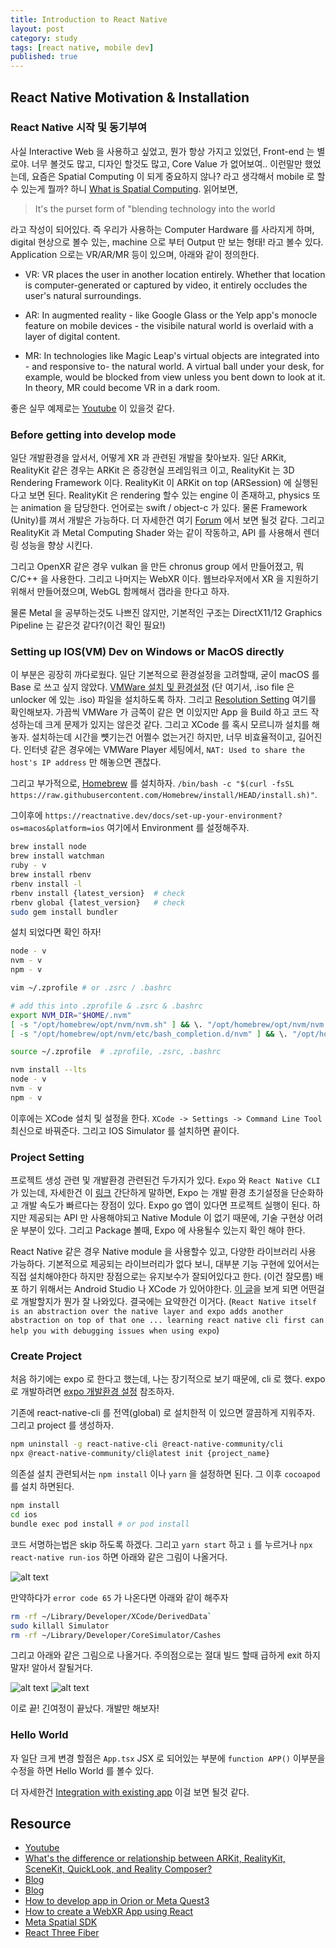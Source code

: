 ```yaml
---
title: Introduction to React Native
layout: post
category: study
tags: [react native, mobile dev]
published: true
---
```


## React Native Motivation & Installation

### React Native 시작 및 동기부여

사실 Interactive Web 을 사용하고 싶었고, 뭔가 항상 가지고 있었던, Front-end 는 별로야. 너무 볼것도 많고, 디자인 할것도 많고, Core Value 가 없어보여.. 이런말만 했었는데, 요즘은 Spatial Computing 이 되게 중요하지 않나? 라고 생각해서 mobile 로 할수 있는게 뭘까? 하니 [What is  Spatial Computing](https://medium.com/@victoragulhon/what-is-spatial-computing-777fae84a499). 읽어보면,

> It's the purset form of "blending technology into the world

라고 작성이 되어있다. 즉 우리가 사용하는 Computer Hardware 를 사라지게 하며, digital 현상으로 볼수 있는, machine 으로 부터 Output 만 보는 형태! 라고 볼수 있다. Application 으로는 VR/AR/MR 등이 있으며, 아래와 같이 정의한다.

* VR: VR places the user in another location entirely. Whether that location is computer-generated or captured by video, it entirely occludes the user's natural surroundings.

* AR: In augmented reality - like Google Glass or the Yelp app's monocle feature on mobile devices - the visibile natural world is overlaid with a layer of digital content.

* MR: In technologies like Magic Leap's virtual objects are integrated into - and responsive to- the natural world. A virtual ball under your desk, for example, would be blocked from view unless you bent down to look at it. In theory, MR could become VR in a dark room.

좋은 실무 예제로는 [Youtube](https://www.youtube.com/watch?v=3RZuGniDcF8&ab_channel=StageMeta) 이 있을것 같다.

### Before getting into develop mode

일단 개발환경을 앞서서, 어떻게 XR 과 관련된 개발을 찾아보자. 일단 ARKit, RealityKit 같은 경우는 ARKit 은 증강현실 프레임워크 이고, RealityKit 는 3D Rendering Framework 이다. RealityKit 이 ARKit on top (ARSession) 에 실행된다고 보면 된다. RealityKit 은 rendering 할수 있는 engine 이 존재하고, physics 또는 animation 을 담당한다. 언어로는 swift / object-c 가 있다. 물론 Framework (Unity)를 껴서 개발은 가능하다. 더 자세한건 여기 [Forum](https://www.reddit.com/r/augmentedreality/comments/fjc11i/whats_the_difference_or_relationship_between/) 에서 보면 될것 같다. 그리고 RealityKit 과 Metal Computing Shader 와는 같이 작동하고, API 를 사용해서 렌더링 성능을 향상 시킨다.

그리고 OpenXR 같은 경우 vulkan 을 만든 chronus group 에서 만들어졌고, 뭐 C/C++ 을 사용한다. 그리고 나머지는 WebXR 이다. 웹브라우저에서 XR 을 지원하기 위해서 만들어졌으며, WebGL 함께해서 갭라을 한다고 하자.

물론 Metal 을 공부하는것도 나쁘진 않지만, 기본적인 구조는 DirectX11/12 Graphics Pipeline 는 같은것 같다?(이건 확인 필요!)

### Setting up IOS(VM) Dev on Windows or MacOS directly
이 부분은 굉장히 까다로웠다. 일단 기본적으로 환경설정을 고려할때, 굳이 macOS 를 Base 로 쓰고 싶지 않았다. [VMWare 설치 및 환경설정](https://cmeaning.tistory.com/77) (단 여기서, .iso file 은 unlocker 에 있는 .iso) 파일을 설치하도록 하자. 그리고 [Resolution Setting](https://sihloh4me.tistory.com/508) 여기를 확인해보자. 가끔씩 VMWare 가 금쪽이 같은 면 이있지만 App 을 Build 하고 코드 작성하는데 크게 문제가 있지는 않은것 같다. 그리고 XCode 를 혹시 모르니까 설치를 해놓자. 설치하는데 시간을 뻇기는건 어쩔수 없는거긴 하지만, 너무 비효율적이고, 길어진다. 인터넷 같은 경우에는 VMWare Player 세팅에서, `NAT: Used to share the host's IP address` 만 해놓으면 괜찮다.

그리고 부가적으로, [Homebrew](https://brew.sh/) 를 설치하자. `/bin/bash -c "$(curl -fsSL https://raw.githubusercontent.com/Homebrew/install/HEAD/install.sh)"`.

그이후에 `https://reactnative.dev/docs/set-up-your-environment?os=macos&platform=ios` 여기에서 Environment 를 설정해주자.

```bash
brew install node
brew install watchman
ruby - v
brew install rbenv
rbenv install -l
rbenv install {latest_version}  # check
rbenv global {latest_version}   # check
sudo gem install bundler
```

설치 되었다면 확인 하자!

```bash
node - v
nvm - v
npm - v

vim ~/.zprofile # or .zsrc / .bashrc

# add this into .zprofile & .zsrc & .bashrc
export NVM_DIR="$HOME/.nvm"
[ -s "/opt/homebrew/opt/nvm/nvm.sh" ] && \. "/opt/homebrew/opt/nvm/nvm.sh"  # This loads nvm
[ -s "/opt/homebrew/opt/nvm/etc/bash_completion.d/nvm" ] && \. "/opt/homebrew/opt/nvm/etc/bash_completion.d/nvm"  # This loads nvm bash_completion

source ~/.zprofile  # .zprofile, .zsrc, .bashrc

nvm install --lts
node - v
nvm - v
npm - v
```

이후에는 XCode 설치 및 설정을 한다. `XCode -> Settings -> Command Line Tool` 최신으로 바꿔준다. 그리고 IOS Simulator 를 설치하면 끝이다.

### Project Setting

프로젝트 생성 관련 및 개발환경 관련된건 두가지가 있다. `Expo` 와 `React Native CLI` 가 있는데, 자세한건 이 [링크](https://toberich.co.kr/entry/Reative-Native-Expo-CLI%EC%99%80-React-Native-CLI-%EA%B0%9C%EB%85%90?category=1056342) 간단하게 말하면, Expo 는 개발 환경 초기설정을 단순화하고 개발 속도가 빠르다는 장점이 있다. Expo go 앱이 있다면 프로젝트 실행이 된다. 하지만 제공되는 API 만 사용해야되고 Native Module 이 없기 때문에, 기술 구현상 어려운 부분이 있다. 그리고 Package 볼때, Expo 에 사용될수 있는지 확인 해야 한다. 

React Native 같은 경우 Native module 을 사용할수 있고, 다양한 라이브러리 사용 가능하다. 기본적으로 제공되는 라이브러리가 없다 보니, 대부분 기능 구현에 있어서는 직접 설치해야한다 하지만 장점으로는 유지보수가 잘되어있다고 한다. (이건 잘모름) 배포 하기 위해서는 Android Studio 나 XCode 가 있어야한다. [이 글](https://www.reddit.com/r/reactnative/comments/17lqvih/what_do_companies_use_expo_or_cli/)을 보게 되면 어떤걸로 개발할지가 뭔가 잘 나와있다. 결국에는 요약한건 이거다. (`React Native itself is an abstraction over the native layer and expo adds another abstraction on top of that one ... learning react native cli first can help you with debugging issues when using expo`)

### Create Project 

처음 하기에는 expo 로 한다고 했는데, 나는 장기적으로 보기 때문에, cli 로 했다. expo 로 개발하려면 [expo 개발환경 설정](https://docs.expo.dev/tutorial/create-your-first-app/) 참조하자.  

기존에 react-native-cli 를 전역(global) 로 설치한적 이 있으면 깔끔하게 지워주자. 그리고 project 를 생성하자.

```bash
npm uninstall -g react-native-cli @react-native-community/cli
npx @react-native-community/cli@latest init {project_name}
```

의존설 설치 관련되서는 `npm install` 이나 `yarn` 을 설정하면 된다. 그 이후 `cocoapod` 를 설치 하면된다.

```bash
npm install
cd ios 
bundle exec pod install # or pod install
```

코드 서명하는법은 skip 하도록 하겠다. 그리고 `yarn start` 하고 `i` 를 누르거나 `npx react-native run-ios` 하면 아래와 같은 그림이 나올거다. 

![alt text](../../../assets/img/photo/2-13-2025/exec.png)

만약하다가 `error code 65` 가 나온다면 아래와 같이 해주자

```bash
rm -rf ~/Library/Developer/XCode/DerivedData`
sudo killall Simulator
rm -rf ~/Library/Developer/CoreSimulator/Cashes
```

그리고 아래와 같은 그림으로 나올거다. 주의점으로는 절대 빌드 할때 급하게 exit 하지 말자! 알아서 잘될거다.

![alt text](../../../assets/img/photo/2-13-2025/result_1.png)
![alt text](../../../assets/img/photo/2-13-2025/result_2.png)

이로 끝! 긴여정이 끝났다. 개발만 해보자!

### Hello World

자 일단 크게 변경 할점은 `App.tsx` JSX 로 되어있는 부분에 `function APP()` 이부분을 수정을 하면 Hello World 를 볼수 있다.

더 자세한건 [Integration with existing app](https://reactnative.dev/docs/integration-with-existing-apps?language=apple&ios-language=swift#create-a-indexjs-file) 이걸 보면 될것 같다.

## Resource
* [Youtube](https://www.youtube.com/watch?v=wxaCOleAumk&list=PL60Uti4nULBN7EQYmgjksXJXnkufo0m-9&index=3)
* [What's the difference or relationship between ARKit, RealityKit, SceneKit, QuickLook, and Reality Composer?](https://www.reddit.com/r/augmentedreality/comments/fjc11i/whats_the_difference_or_relationship_between/)
* [Blog](https://itinerant.tistory.com/210)
* [Blog](https://developer-haru.tistory.com/62)
* [How to develop app in Orion or Meta Quest3](https://www.reddit.com/r/virtualreality/comments/1ftmhr8/how_to_develop_apps_in_orion_or_meta_quest_3/)
* [How to create a WebXR App using React](https://medium.com/@carolyuanliu/how-to-create-a-webxr-app-using-react-22f16485f710)
* [Meta Spatial SDK](https://www.uploadvr.com/meta-spatial-sdk/)
* [React Three Fiber](https://github.com/pmndrs/react-three-fiber)